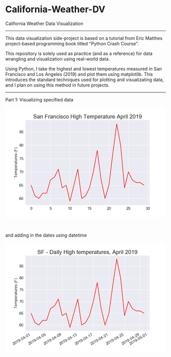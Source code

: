 # California-Weather-DV
California Weather Data Visualization

--------------------------------------------------------------------------------------------------------

This data visualization side-project is based on a tutorial from Eric Matthes project-based programming book titled "Python Crash Course".

This repository is solely used as practice (and as a reference) for data wrangling and visualization using real-world data. 

Using Python, I take the highest and lowest temperatures measured in San Francisco and Los Angeles (2019) and plot them using matplotlib. This introduces the standard techniques used for plotting and visualizating data, and I plan on using this method in future projects.

--------------------------------------------------------------------------------------------------------

Part 1: Visualizing specified data

![](plots/sf1.png)

<br>

and adding in the dates using datetime

![](plots/sf2.png)
